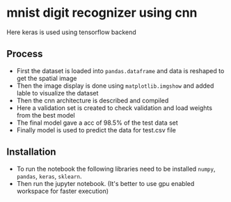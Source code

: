 # mnist digit recognizer using cnn

Here keras is used using tensorflow backend

## Process
* First the dataset is loaded into `pandas.dataframe` and data is reshaped to get the spatial image
* Then the image display is done using `matplotlib.imgshow` and added lable to visualize the dataset
* Then the cnn architecture is  described and compiled
* Here a validation set is created to check validation and load weights from the best model
* The final model gave a acc of 98.5% of the test data set
* Finally model is used to predict the data for test.csv file

## Installation
* To run the notebook the following libraries need to be installed `numpy`, `pandas`, `keras`, `sklearn`.
* Then run the jupyter notebook. (It's better to use gpu enabled workspace for faster execution) 
